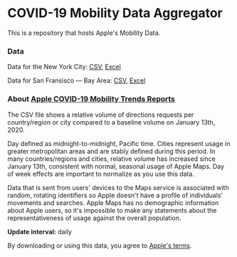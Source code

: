 # COVID-19 Mobility Data Aggregator
This is a repository that hosts Apple's Mobility Data.

### Data

Data for the New York City: [CSV](google_reports/mobility_report_US.csv), [Excel](google_reports/mobility_report_US.xlsx)

Data for San Fransisco — Bay Area: [CSV](google_reports/mobility_report_brazil.csv), [Excel](google_reports/mobility_report_brazil.xlsx)



### About [Apple COVID-19 Mobility Trends Reports](https://www.apple.com/covid19/mobility)

The CSV file shows a relative volume of directions requests per country/region or city compared to a baseline volume on January 13th, 2020.

Day defined as midnight-to-midnight, Pacific time. Cities represent usage in greater metropolitan areas and are stably defined during this period. In many countries/regions and cities, relative volume has increased since January 13th, consistent with normal, seasonal usage of Apple Maps. Day of week effects are important to normalize as you use this data.

Data that is sent from users' devices to the Maps service is associated with random, rotating identifiers so Apple doesn't have a profile of individuals' movements and searches. Apple Maps has no demographic information about Apple users, so it's impossible to make any statements about the representativeness of usage against the overall population.

**Update interval:** daily

By downloading or using this data, you agree to [Apple's terms](https://covid19.apple.com/mobility).

